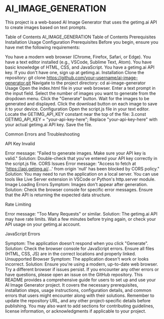 # AI_IMAGE_GENERATION
This project is a web-based AI Image Generator that uses the getimg.ai API to create images based on text prompts.

Table of Contents
AI_IMAGE_GENERATION
Table of Contents
Prerequisites
Installation
Usage
Configuration
Prerequisites
Before you begin, ensure you have met the following requirements:

You have a modern web browser (Chrome, Firefox, Safari, or Edge).
You have a text editor installed (e.g., VSCode, Sublime Text, Atom).
You have basic knowledge of HTML, CSS, and JavaScript.
You have a getimg.ai API key. If you don't have one, sign up at getimg.ai.
Installation
Clone the repository: git clone https://github.com/your-username/ai-image-generator.git
Navigate to the project directory: cd ai-image-generator
Usage
Open the index.html file in your web browser.
Enter a text prompt in the input field.
Select the number of images you want to generate from the dropdown menu.
Click the "Generate" button.
Wait for the images to be generated and displayed.
Click the download button on each image to save it to your device.
Configuration
Open the script.js file in your text editor.
Locate the GETIMG_API_KEY constant near the top of the file: 3.const GETIMG_API_KEY = "your-api-key-here";
Replace "your-api-key-here" with your actual getimg.ai API key. Save the file.

Common Errors and Troubleshooting

API Key Invalid

Error message: "Failed to generate images. Make sure your API key is valid." Solution: Double-check that you've entered your API key correctly in the script.js file. CORS Issues Error message: "Access to fetch at 'https://api.getimg.ai/...' from origin 'null' has been blocked by CORS policy." Solution: You may need to run the application on a local server. You can use tools like Live Server extension in VSCode or Python's http.server module. Image Loading Errors Symptom: Images don't appear after generation. Solution: Check the browser console for specific error messages. Ensure that the API is returning the expected data structure.

Rate Limiting

Error message: "Too Many Requests" or similar. Solution: The getimg.ai API may have rate limits. Wait a few minutes before trying again, or check your API usage on your getimg.ai account.

JavaScript Errors

Symptom: The application doesn't respond when you click "Generate". Solution: Check the browser console for JavaScript errors. Ensure all files (HTML, CSS, JS) are in the correct locations and properly linked. Unsupported Browser Symptom: The application doesn't work or looks incorrect. Solution: Ensure you're using a modern, up-to-date web browser. Try a different browser if issues persist. If you encounter any other errors or have questions, please open an issue on the GitHub repository. This README provides a comprehensive guide for users to set up and use your AI Image Generator project. It covers the necessary prerequisites, installation steps, usage instructions, configuration details, and common errors that users might encounter along with their solutions. Remember to update the repository URL, and any other project-specific details before publishing. You may also want to add sections for contributing guidelines, license information, or acknowledgments if applicable to your project.
 
